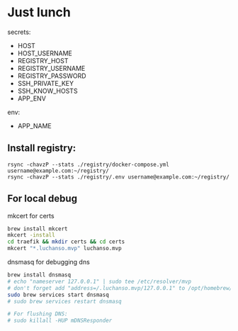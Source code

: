 # Just lunch

secrets:
- HOST
- HOST_USERNAME
- REGISTRY_HOST
- REGISTRY_USERNAME
- REGISTRY_PASSWORD
- SSH_PRIVATE_KEY
- SSH_KNOW_HOSTS
- APP_ENV

env:
- APP_NAME

## Install registry:
```
rsync -chavzP --stats ./registry/docker-compose.yml username@example.com:~/registry/
rsync -chavzP --stats ./registry/.env username@example.com:~/registry/
```


## For local debug
mkcert for certs
```sh
brew install mkcert
mkcert -install
cd traefik && mkdir certs && cd certs
mkcert "*.luchanso.mvp" luchanso.mvp
```

dnsmasq for debugging dns
```sh
brew install dnsmasq
# echo "nameserver 127.0.0.1" | sudo tee /etc/resolver/mvp
# don't forget add "address=/.luchanso.mvp/127.0.0.1" to /opt/homebrew/etc/dnsmasq.conf
sudo brew services start dnsmasq
# sudo brew services restart dnsmasq

# For flushing DNS:
# sudo killall -HUP mDNSResponder
```
